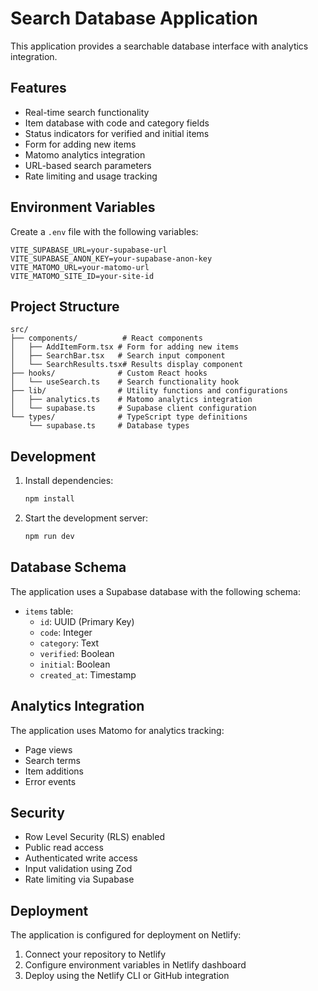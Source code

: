 # Search Database Application

This application provides a searchable database interface with analytics integration.

## Features

- Real-time search functionality
- Item database with code and category fields
- Status indicators for verified and initial items
- Form for adding new items
- Matomo analytics integration
- URL-based search parameters
- Rate limiting and usage tracking

## Environment Variables

Create a `.env` file with the following variables:

```env
VITE_SUPABASE_URL=your-supabase-url
VITE_SUPABASE_ANON_KEY=your-supabase-anon-key
VITE_MATOMO_URL=your-matomo-url
VITE_MATOMO_SITE_ID=your-site-id
```

## Project Structure

```
src/
├── components/          # React components
│   ├── AddItemForm.tsx # Form for adding new items
│   ├── SearchBar.tsx   # Search input component
│   └── SearchResults.tsx# Results display component
├── hooks/              # Custom React hooks
│   └── useSearch.ts    # Search functionality hook
├── lib/                # Utility functions and configurations
│   ├── analytics.ts    # Matomo analytics integration
│   └── supabase.ts     # Supabase client configuration
└── types/              # TypeScript type definitions
    └── supabase.ts     # Database types
```

## Development

1. Install dependencies:
   ```bash
   npm install
   ```

2. Start the development server:
   ```bash
   npm run dev
   ```

## Database Schema

The application uses a Supabase database with the following schema:

- `items` table:
  - `id`: UUID (Primary Key)
  - `code`: Integer
  - `category`: Text
  - `verified`: Boolean
  - `initial`: Boolean
  - `created_at`: Timestamp

## Analytics Integration

The application uses Matomo for analytics tracking:

- Page views
- Search terms
- Item additions
- Error events

## Security

- Row Level Security (RLS) enabled
- Public read access
- Authenticated write access
- Input validation using Zod
- Rate limiting via Supabase

## Deployment

The application is configured for deployment on Netlify:

1. Connect your repository to Netlify
2. Configure environment variables in Netlify dashboard
3. Deploy using the Netlify CLI or GitHub integration